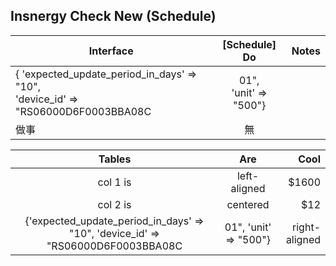 **Insnergy Check New (Schedule)**
-----


|Interface|[Schedule] Do|Notes|
|------|:---------:|------:|
| { 'expected_update_period_in_days' => "10",<br>'device_id' => "RS06000D6F0003BBA08C|01",<br>'unit' => "500"}
 | 做事   |   無 |




|                                                 Tables                                                |      Are      |  Cool |
|:-----------------------------------------------------------------------------------------------------:|:-------------:|------:|
|                                                col 1 is                                               |  left-aligned | $1600 |
|                                                col 2 is                                               |    centered   |   $12 |
| {'expected_update_period_in_days' => "10", 'device_id' => "RS06000D6F0003BBA08C|01", 'unit' => "500"} | right-aligned |    $1 |